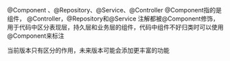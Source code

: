 @Component 、@Repository、@Service、@Controller
@Component指的是组件，
@Controller，@Repository和@Service 注解都被@Component修饰，用于代码中区分表现层，持久层和业务层的组件，代码中组件不好归类时可以使用@Component来标注

当前版本只有区分的作用，未来版本可能会添加更丰富的功能